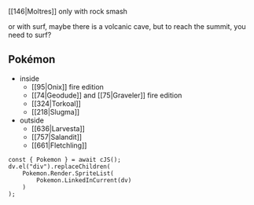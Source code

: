 [[146|Moltres]] only with rock smash

or with surf, maybe there is a volcanic cave, but to reach the summit, you need to surf?


Pokémon
---
- inside
	- [[95|Onix]] fire edition
	- [[74|Geodude]] and [[75|Graveler]] fire edition
	- [[324|Torkoal]]
	- [[218|Slugma]]
- outside
	- [[636|Larvesta]]
	- [[757|Salandit]]
	- [[661|Fletchling]]


```dataviewjs
const { Pokemon } = await cJS();
dv.el("div").replaceChildren(
	Pokemon.Render.SpriteList(
		Pokemon.LinkedInCurrent(dv)
	)
);
```
